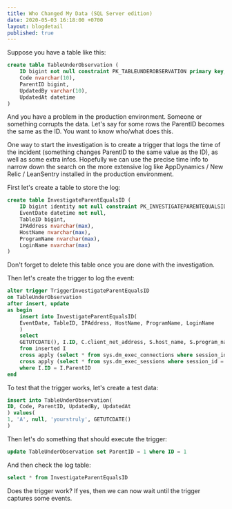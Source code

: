 ```yaml
---
title: Who Changed My Data (SQL Server edition)
date: 2020-05-03 16:18:00 +0700
layout: blogdetail
published: true
---
```


Suppose you have a table like this:

```sql
create table TableUnderObservation (
    ID bigint not null constraint PK_TABLEUNDEROBSERVATION primary key,
    Code nvarchar(10),
    ParentID bigint,
    UpdatedBy varchar(10),
    UpdatedAt datetime
)
```

And you have a problem in the production environment. Someone or something corrupts the data. Let's say for some rows the ParentID becomes the same as the ID. You want to know who/what does this.

One way to start the investigation is to create a trigger that logs the time of the incident (something changes ParentID to the same value as the ID), as well as some extra infos. Hopefully we can use the precise time info to narrow down the search on the more extensive log like AppDynamics / New Relic / LeanSentry installed in the production environment.

First let's create a table to store the log:

```sql
create table InvestigateParentEqualsID (
    ID bigint identity not null constraint PK_INVESTIGATEPARENTEQUALSID primary key,
    EventDate datetime not null,
    TableID bigint,
    IPAddress nvarchar(max),
    HostName nvarchar(max),
    ProgramName nvarchar(max),
    LoginName nvarchar(max)
)
```

Don't forget to delete this table once you are done with the investigation.

Then let's create the trigger to log the event:

```sql
alter trigger TriggerInvestigateParentEqualsID
on TableUnderObservation
after insert, update
as begin
    insert into InvestigateParentEqualsID(
    EventDate, TableID, IPAddress, HostName, ProgramName, LoginName
    )
    select
    GETUTCDATE(), I.ID, C.client_net_address, S.host_name, S.program_name, S.login_name
    from inserted I
    cross apply (select * from sys.dm_exec_connections where session_id = @@SPID) C
    cross apply (select * from sys.dm_exec_sessions where session_id = @@SPID) S
    where I.ID = I.ParentID
end
```

To test that the trigger works, let's create a test data:

```sql
insert into TableUnderObservation(
ID, Code, ParentID, UpdatedBy, UpdatedAt
) values(
1, 'A', null, 'yourstruly', GETUTCDATE()
)
```

Then let's do something that should execute the trigger:

```sql
update TableUnderObservation set ParentID = 1 where ID = 1
```

And then check the log table:

```sql
select * from InvestigateParentEqualsID
```

Does the trigger work? If yes, then we can now wait until the trigger captures some events.